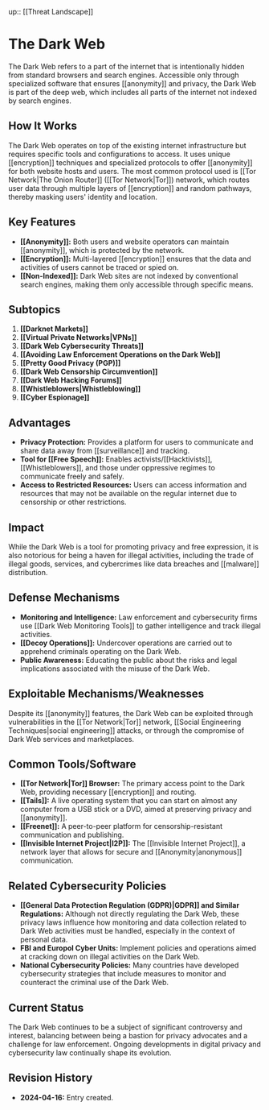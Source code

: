 up:: [[Threat Landscape]]
# The Dark Web

The Dark Web refers to a part of the internet that is intentionally hidden from standard browsers and search engines. Accessible only through specialized software that ensures [[anonymity]] and privacy, the Dark Web is part of the deep web, which includes all parts of the internet not indexed by search engines.

## How It Works

The Dark Web operates on top of the existing internet infrastructure but requires specific tools and configurations to access. It uses unique [[encryption]] techniques and specialized protocols to offer [[anonymity]] for both website hosts and users. The most common protocol used is [[Tor Network|The Onion Router]] ([[Tor Network|Tor]]) network, which routes user data through multiple layers of [[encryption]] and random pathways, thereby masking users' identity and location.

## Key Features

- **[[Anonymity]]:** Both users and website operators can maintain [[anonymity]], which is protected by the network.
- **[[Encryption]]:** Multi-layered [[encryption]] ensures that the data and activities of users cannot be traced or spied on.
- **[[Non-Indexed]]:** Dark Web sites are not indexed by conventional search engines, making them only accessible through specific means.

## Subtopics

1. **[[Darknet Markets]]**
2. **[[Virtual Private Networks|VPNs]]**
3. **[[Dark Web Cybersecurity Threats]]**
4. **[[Avoiding Law Enforcement Operations on the Dark Web]]**
5. **[[Pretty Good Privacy (PGP)]]**
6. **[[Dark Web Censorship Circumvention]]**
7. **[[Dark Web Hacking Forums]]**
8. **[[Whistleblowers|Whistleblowing]]**
9. **[[Cyber Espionage]]**

## Advantages

- **Privacy Protection:** Provides a platform for users to communicate and share data away from [[surveillance]] and tracking.
- **Tool for [[Free Speech]]:** Enables activists/[[Hacktivists]], [[Whistleblowers]], and those under oppressive regimes to communicate freely and safely.
- **Access to Restricted Resources:** Users can access information and resources that may not be available on the regular internet due to censorship or other restrictions.

## Impact

While the Dark Web is a tool for promoting privacy and free expression, it is also notorious for being a haven for illegal activities, including the trade of illegal goods, services, and cybercrimes like data breaches and [[malware]] distribution.

## Defense Mechanisms

- **Monitoring and Intelligence:** Law enforcement and cybersecurity firms use [[Dark Web Monitoring Tools]] to gather intelligence and track illegal activities.
- **[[Decoy Operations]]:** Undercover operations are carried out to apprehend criminals operating on the Dark Web.
- **Public Awareness:** Educating the public about the risks and legal implications associated with the misuse of the Dark Web.

## Exploitable Mechanisms/Weaknesses

Despite its [[anonymity]] features, the Dark Web can be exploited through vulnerabilities in the [[Tor Network|Tor]] network, [[Social Engineering Techniques|social engineering]] attacks, or through the compromise of Dark Web services and marketplaces.

## Common Tools/Software

- **[[Tor Network|Tor]] Browser:** The primary access point to the Dark Web, providing necessary [[encryption]] and routing.
- **[[Tails]]:** A live operating system that you can start on almost any computer from a USB stick or a DVD, aimed at preserving privacy and [[anonymity]].
- **[[Freenet]]:** A peer-to-peer platform for censorship-resistant communication and publishing.
- **[[Invisible Internet Project|I2P]]:** The [[Invisible Internet Project]], a network layer that allows for secure and [[Anonymity|anonymous]] communication.

## Related Cybersecurity Policies

- **[[General Data Protection Regulation (GDPR)|GDPR]] and Similar Regulations:** Although not directly regulating the Dark Web, these privacy laws influence how monitoring and data collection related to Dark Web activities must be handled, especially in the context of personal data.
- **FBI and Europol Cyber Units:** Implement policies and operations aimed at cracking down on illegal activities on the Dark Web.
- **National Cybersecurity Policies:** Many countries have developed cybersecurity strategies that include measures to monitor and counteract the criminal use of the Dark Web.

## Current Status

The Dark Web continues to be a subject of significant controversy and interest, balancing between being a bastion for privacy advocates and a challenge for law enforcement. Ongoing developments in digital privacy and cybersecurity law continually shape its evolution.

## Revision History

- **2024-04-16:** Entry created.